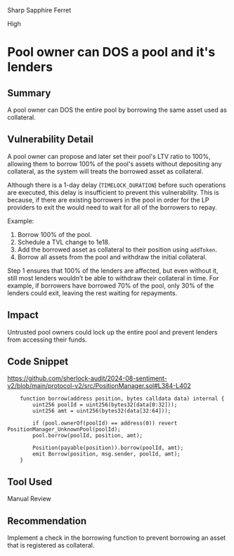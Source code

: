 Sharp Sapphire Ferret

High

# Pool owner can DOS a pool and it's lenders

## Summary
A pool owner can DOS the entire pool by borrowing the same asset used as collateral.

## Vulnerability Detail
A pool owner can propose and later set their pool's LTV ratio to 100%, allowing them to borrow 100% of the pool's assets without depositing any collateral, as the system will treats the borrowed asset as collateral. 

Although there is a 1-day delay (`TIMELOCK_DURATION`) before such operations are executed, this delay is insufficient to prevent this vulnerability. This is because, if there are existing borrowers in the pool in order for the LP providers to exit the would need to wait for all of the borrowers to repay.

Example:
1. Borrow 100% of the pool.
2. Schedule a TVL change to 1e18.
3. Add the borrowed asset as collateral to their position using `addToken`.
4. Borrow all assets from the pool and withdraw the initial collateral.

Step 1 ensures that 100% of the lenders are affected, but even without it, still most lenders wouldn’t be able to withdraw their collateral in time. For example, if borrowers have borrowed 70% of the pool, only 30% of the lenders could exit, leaving the rest waiting for repayments.

## Impact
Untrusted pool owners could lock up the entire pool and prevent lenders from accessing their funds.

## Code Snippet
https://github.com/sherlock-audit/2024-08-sentiment-v2/blob/main/protocol-v2/src/PositionManager.sol#L384-L402

```solidity
    function borrow(address position, bytes calldata data) internal {
        uint256 poolId = uint256(bytes32(data[0:32]));
        uint256 amt = uint256(bytes32(data[32:64]));

        if (pool.ownerOf(poolId) == address(0)) revert PositionManager_UnknownPool(poolId);
        pool.borrow(poolId, position, amt);

        Position(payable(position)).borrow(poolId, amt);
        emit Borrow(position, msg.sender, poolId, amt);
    }
```

## Tool Used
Manual Review

## Recommendation
Implement a check in the borrowing function to prevent borrowing an asset that is registered as collateral.